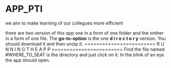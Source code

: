 # APP_PTI
we aim to make learning of our collegues more efficient

there are two version of this app one in a form of one folder and the onther in a form of one file. 
The **go-to-option** is the one  **d i r e c t o r y**  version. You should download it and then unzip it. 
========================  R U N N I N G  T H E  A P P  ========================
Find the file named  #WHERE_TO_SEAT  is the directory and just click on it. In the blink
of an eye the app should open.
